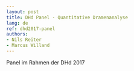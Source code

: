 ```yaml
---
layout: post
title: DHd Panel - Quantitative Dramenanalyse
lang: de
ref: dhd2017-panel
authors:
- Nils Reiter
- Marcus Willand
---
```


Panel im Rahmen der DHd 2017
